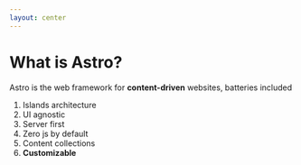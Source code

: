 ```yaml
---
layout: center
---
```


# What is Astro?

Astro is the web framework for <span class="text-gradient">**content-driven**</span> websites, batteries included

1. Islands architecture
2. UI agnostic
3. Server first
4. Zero js by default
5. Content collections
6. **Customizable**
